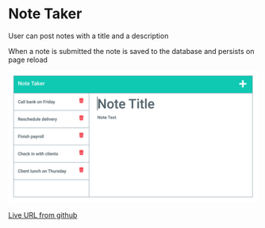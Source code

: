 # Note Taker

User can post notes with a title and a description

When a note is submitted the note is saved to the database and persists on page reload

<img src="./public/assets/img/note-taker.png" alt="Screen shot of Note Taker"/>

<a href="https://morettilouie.github.io/note-taker/">Live URL from github</a>